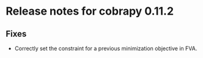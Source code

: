 # Release notes for cobrapy 0.11.2

## Fixes

* Correctly set the constraint for a previous minimization objective in FVA.
